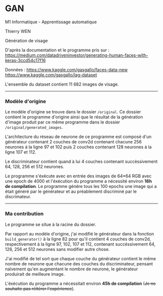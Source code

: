# GAN
M1 Informatique - Apprentissage automatique

Thierry WEN

Génération de visage

D'après la documentation et le programme pris sur :
https://medium.com/datadriveninvestor/generating-human-faces-with-keras-3ccd54c17f16

Données :
https://www.kaggle.com/gasgallo/faces-data-new
https://www.kaggle.com/gasgallo/lag-dataset

L'ensemble du dataset contient 11 682 images de visage.

***
### Modèle d'origine

Le modèle d'origine se trouve dans le dossier ```/original```. Ce dossier contient le programme d'origine ainsi que le résultat de la génération d'image produit par ce même programme dans le dossier ```/original/generated_images```.

L'architecture du réseau de neurone de ce programme est composé d'un générateur contenant 2 couches de conv2d contenant chacune 256 neurones à la ligne 97 et 102 puis 2 couches contenant 128 neurones à la ligne 107 et 112.

Le discriminateur contient quand à lui 4 couches contenant succèssivement 64, 128, 256 et 512 neurones.

Le programme s'éxécute avec en entrée des images de 64\*64 RGB avec une epoch de 4000 et l'éxécution du programme a nécessité environ **16h de compilation**.
Le programme génère tous les 100 epochs une image qui a était généré par le générateur et au préablement discriminé par le discrimateur.

***
### Ma contribution

Le programme se situe à la racine du dossier.

Par rapport au modèle d'origine, j'ai modifié le générateur dans la fonction ```build_generator()``` à la ligne 82 pour qu'il contient 4 couches de conv2d, respectivement à la ligne 97, 102, 107 et 112, contenant succéssivement 64, 128, 256 et 512 neurones sans modifier autre chose.

J'ai modifié de tel sort que chaque couche du générateur contient le même nombre de neurone que chacune des couches du discriminateur, pensant naïvement qu'en augmentant le nombre de neurone, le générateur produirait de meilleure image.

L'éxécution du programme a nécessitait environ **45h de compilation** (~~Je ne souhaite pas réitérer l'expérience~~).